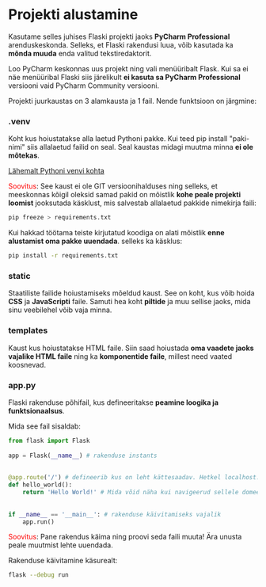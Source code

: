# Projekti alustamine

Kasutame selles juhises Flaski projekti jaoks **PyCharm Professional** arenduskeskonda. Selleks, et Flaski rakendusi luua, võib kasutada ka **mõnda muuda** enda valitud tekstiredaktorit.

Loo PyCharm keskonnas uus projekt ning vali menüüribalt Flask. Kui sa ei näe menüüribal Flaski siis järelikult **ei kasuta sa PyCharm Professional** versiooni vaid PyCharm Community versiooni.

Projekti juurkaustas on 3 alamkausta ja 1 fail. Nende funktsioon on järgmine:

### .venv

Koht kus hoiustatakse alla laetud Pythoni pakke. Kui teed pip install "paki-nimi" siis allalaetud failid on seal. Seal kaustas midagi muutma minna **ei ole mõtekas**.

[Lähemalt Pythoni venvi kohta](https://realpython.com/python-virtual-environments-a-primer/)

<span style="color: red">Soovitus</span>: See kaust ei ole GIT versioonihalduses ning selleks, et meeskonnas kõigil oleksid samad pakid on mõistlik **kohe peale projekti loomist** jooksutada käsklust, mis salvestab allalaetud pakkide nimekirja faili:

```bash
pip freeze > requirements.txt
```

Kui hakkad töötama teiste kirjutatud koodiga on alati mõistlik **enne alustamist oma pakke uuendada**. selleks ka käsklus:

```bash
pip install -r requirements.txt
```

### static

Staatiliste failide hoiustamiseks mõeldud kaust. See on koht, kus võib hoida **CSS** ja **JavaScripti** faile. Samuti hea koht **piltide** ja muu sellise jaoks, mida sinu veebilehel võib vaja minna. 

### templates

Kaust kus hoiustatakse HTML faile. Siin saad hoiustada **oma vaadete jaoks vajalike HTML faile** ning ka **komponentide faile**, millest need vaated koosnevad.

### app.py

Flaski rakenduse põhifail, kus defineeritakse **peamine loogika ja funktsionaalsus**.

Mida see fail sisaldab:
```python
from flask import Flask
  
app = Flask(__name__) # rakenduse instants
  
  
@app.route('/') # defineerib kus on leht kättesaadav. Hetkel localhost:5000/
def hello_world():
    return 'Hello World!' # Mida võid näha kui navigeerud sellele domeenile.
  
  
if __name__ == '__main__': # rakenduse käivitamiseks vajalik  
    app.run()
```

<span style="color: red">Soovitus</span>: Pane rakendus käima ning proovi seda faili muuta! Ära unusta peale muutmist lehte uuendada.

Rakenduse käivitamine käsurealt:
```bash
flask --debug run
```

